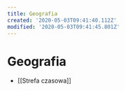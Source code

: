 ```yaml
---
title: Geografia
created: '2020-05-03T09:41:40.112Z'
modified: '2020-05-03T09:41:45.801Z'
---
```


# Geografia

* [[Strefa czasowa]]
